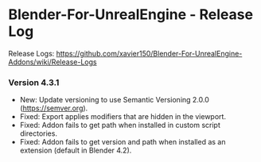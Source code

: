 # Blender-For-UnrealEngine - Release Log
Release Logs: https://github.com/xavier150/Blender-For-UnrealEngine-Addons/wiki/Release-Logs

### Version 4.3.1

- New: Update versioning to use Semantic Versioning 2.0.0 (https://semver.org).
- Fixed: Export applies modifiers that are hidden in the viewport.
- Fixed: Addon fails to get path when installed in custom script directories.
- Fixed: Addon fails to get version and path when installed as an extension (default in Blender 4.2).